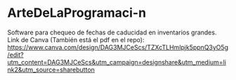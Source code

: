 # ArteDeLaProgramaci-n
Software para chequeo de fechas de caducidad en inventarios grandes.
Link de Canva (También está el pdf en el repo):
https://www.canva.com/design/DAG3MJCeScs/TZXcTLHmlpjk5ppnQ3yO5g/edit?utm_content=DAG3MJCeScs&utm_campaign=designshare&utm_medium=link2&utm_source=sharebutton
